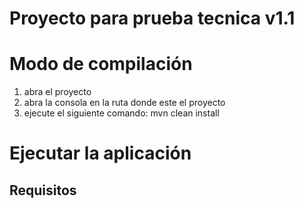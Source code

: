 # Proyecto para prueba tecnica v1.1
# Modo de compilación

1. abra el proyecto
2. abra la consola en la ruta donde este el proyecto 
3. ejecute el siguiente comando:
    mvn clean install

# Ejecutar la aplicación

## Requisitos 